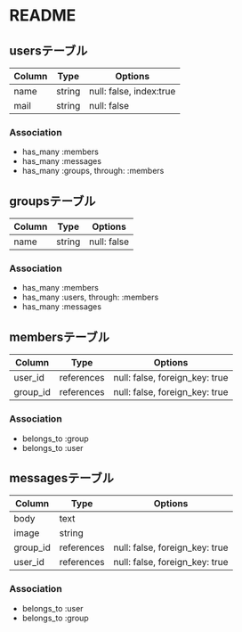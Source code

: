 
# README




## usersテーブル

|Column|Type|Options|
|------|----|--------|
|name|string|null: false, index:true|
|mail|string|null: false|

### Association
- has_many :members
- has_many :messages
- has_many :groups, through: :members




## groupsテーブル

|Column|Type|Options|
|------|----|--------|
|name|string|null: false|

### Association
- has_many :members
- has_many :users, through: :members
- has_many :messages



## membersテーブル

|Column|Type|Options|
|------|----|-------|
|user_id|references|null: false, foreign_key: true|
|group_id|references|null: false, foreign_key: true|

### Association
- belongs_to :group
- belongs_to :user



## messagesテーブル

|Column|Type|Options|
|------|----|--------|
|body|text||
|image|string||
|group_id|references|null: false, foreign_key: true|
|user_id|references|null: false, foreign_key: true|

### Association
- belongs_to :user
- belongs_to :group


